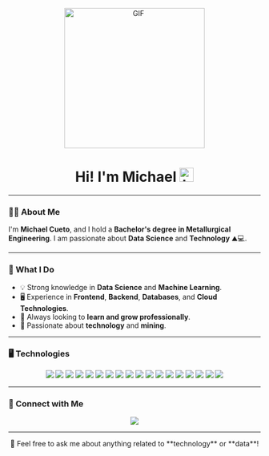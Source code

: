 <p align="center">
  <img alt="GIF" src="https://i.pinimg.com/originals/f9/57/6f/f9576fca9fc8ef79976a1d6327bbe9ae.gif" height="280" />
</p>

<h1 align="center">Hi! I'm Michael <img src="https://user-images.githubusercontent.com/1303154/88677602-1635ba80-d120-11ea-84d8-d263ba5fc3c0.gif" width="28px" alt="hi"></h1>

---

### 👨‍💻 About Me

I'm **Michael Cueto**, and I hold a **Bachelor's degree in Metallurgical Engineering**. I am passionate about **Data Science** and **Technology** ⛰️💻.

---

### 🌱 What I Do  

- 💡 Strong knowledge in **Data Science** and **Machine Learning**.  
- 🖥️ Experience in **Frontend**, **Backend**, **Databases**, and **Cloud Technologies**.  
- 🚀 Always looking to **learn and grow professionally**.  
- 🌱 Passionate about **technology** and **mining**.  

---

### 🖥️ Technologies  

<p align="center">
  <img src="https://img.shields.io/badge/Visual%20Studio%20Code-0078d7.svg?style=for-the-badge&logo=visual-studio-code&logoColor=white" />
  <img src="https://img.shields.io/badge/jupyter-%23FA0F00.svg?style=for-the-badge&logo=jupyter&logoColor=white" />
  <img src="https://img.shields.io/badge/python-%233776AB.svg?&style=for-the-badge&logo=python&logoColor=white" />
  <img src="https://img.shields.io/badge/r-%23276DC3.svg?style=for-the-badge&logo=r&logoColor=white" />
  <img src="https://img.shields.io/badge/Matplotlib-%23ffffff.svg?style=for-the-badge&logo=Matplotlib&logoColor=black" />
  <img src="https://img.shields.io/badge/Plotly-%233F4F75.svg?style=for-the-badge&logo=plotly&logoColor=white" />
  <img src="https://img.shields.io/badge/sklearn-%23F7931E.svg?&style=for-the-badge&logo=scikitlearn&logoColor=white" />
  <img src="https://img.shields.io/badge/tensorflow-%23FF6F00.svg?&style=for-the-badge&logo=tensorflow&logoColor=white" />
  <img src="https://img.shields.io/badge/html5-%23E34F26.svg?&style=for-the-badge&logo=html5&logoColor=white" />
  <img src="https://img.shields.io/badge/css3-%231572B6.svg?&style=for-the-badge&logo=css3&logoColor=white" />
  <img src="https://img.shields.io/badge/javascript-%23F7DF1E.svg?&style=for-the-badge&logo=javascript&logoColor=black" />
  <img src="https://img.shields.io/badge/docker-%230db7ed.svg?&style=for-the-badge&logo=docker&logoColor=white" />
  <img src="https://img.shields.io/badge/github-%23121011.svg?&style=for-the-badge&logo=github&logoColor=white" />
  <img src="https://img.shields.io/badge/git-%23F05033.svg?style=for-the-badge&logo=git&logoColor=white" />
  <img src="https://img.shields.io/badge/sql-%2307405e.svg?&style=for-the-badge&logo=sqlite&logoColor=white" />
  <img src="https://img.shields.io/badge/aws-%23232F3E.svg?&style=for-the-badge&logo=amazon-aws&logoColor=white" />
  <img src="https://img.shields.io/badge/azure-%230072C6.svg?&style=for-the-badge&logo=microsoftazure&logoColor=white" />
  <img src="https://img.shields.io/badge/gcp-%234285F4.svg?&style=for-the-badge&logo=googlecloud&logoColor=white" />
</p>

---

### 🤝 Connect with Me  

<p align="center">
  <a href="https://www.linkedin.com/in/michaelcuetom/">
    <img src="https://img.shields.io/badge/linkedin-%230077B5.svg?&style=for-the-badge&logo=linkedin&logoColor=white" />
  </a>
</p>

---

<p align="center">
  🚀 Feel free to ask me about anything related to **technology** or **data**!
</p>
